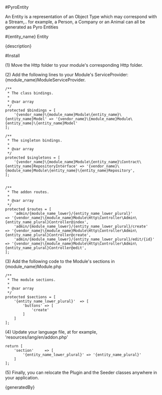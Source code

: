 #PyroEntity

An Entity is a representation of an Object Type which may correspond with a Stream,.. for example, a Person, a Company or an Animal can all be generated as Pyro Entities

#{entity_name} Entity

{description}

#Install

(1) Move the Http folder to your module's corresponding Http folder.

(2) Add the following lines to your Module's ServiceProvider: {module_name}ModuleServiceProvider.


    /**
     * The class bindings.
     *
     * @var array
     */
    protected $bindings = [
        '{vendor_name}\{module_name}Module\{entity_name}\{entity_name}Model' => '{vendor_name}\{module_name}Module\{entity_name}\{entity_name}Model'
    ];

    /**
     * The singleton bindings.
     *
     * @var array
     */
    protected $singletons = [
        '{vendor_name}\{module_name}Module\{entity_name}\Contract\{entity_name}RepositoryInterface' => '{vendor_name}\{module_name}Module\{entity_name}\{entity_name}Repository',
    ];


    /**
     * The addon routes.
     *
     * @var array
     */
    protected $routes = [
        'admin/{module_name_lower}/{entity_name_lower_plural}'            => '{vendor_name}\{module_name}Module\Http\Controller\Admin\{entity_name_plural}Controller@index',
        'admin/{module_name_lower}/{entity_name_lower_plural}/create'     => '{vendor_name}\{module_name}Module\Http\Controller\Admin\{entity_name_plural}Controller@create',
        'admin/{module_name_lower}/{entity_name_lower_plural}/edit/{id}'  => '{vendor_name}\{module_name}Module\Http\Controller\Admin\{entity_name_plural}Controller@edit',
    ];

(3) Add the following code to the Module's sections in {module_name}Module.php

    /**
     * The module sections.
     *
     * @var array
     */
    protected $sections = [
        '{entity_name_lower_plural}'  => [
            'buttons' => [
                'create'
            ]
        ]
    ];

(4) Update your language file, at for example, 'resources/lang/en/addon.php'

    return [
        'section'     => [
            '{entity_name_lower_plural}' => '{entity_name_plural}'
        ]
    ];

(5) Finally, you can relocate the Plugin and the Seeder classes anywhere in your application.

{generatedBy}